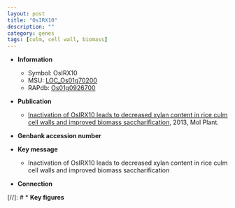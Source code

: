 ```yaml
---
layout: post
title: "OsIRX10"
description: ""
category: genes
tags: [culm, cell wall, biomass]
---
```


* **Information**  
    + Symbol: OsIRX10  
    + MSU: [LOC_Os01g70200](http://rice.plantbiology.msu.edu/cgi-bin/ORF_infopage.cgi?orf=LOC_Os01g70200)  
    + RAPdb: [Os01g0926700](http://rapdb.dna.affrc.go.jp/viewer/gbrowse_details/irgsp1?name=Os01g0926700)  

* **Publication**  
    + [Inactivation of OsIRX10 leads to decreased xylan content in rice culm cell walls and improved biomass saccharification](http://www.ncbi.nlm.nih.gov/pubmed?term=Inactivation+of+OsIRX10+leads+to+decreased+xylan+content+in+rice+culm+cell+walls+and+improved+biomass+saccharification%5BTitle%5D), 2013, Mol Plant.

* **Genbank accession number**  

* **Key message**  
    + Inactivation of OsIRX10 leads to decreased xylan content in rice culm cell walls and improved biomass saccharification

* **Connection**  

[//]: # * **Key figures**  


